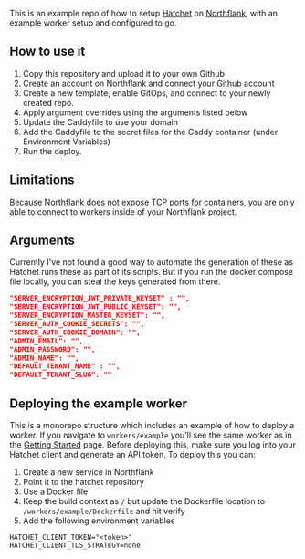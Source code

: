 This is an example repo of how to setup [Hatchet](http://hatchet.run) on [Northflank](https://northflank.com), with an example worker setup and configured to go.

## How to use it

1. Copy this repository and upload it to your own Github
2. Create an account on Northflank and connect your Github account
3. Create a new template, enable GitOps, and connect to your newly created repo.
4. Apply argument overrides using the arguments listed below
5. Update the Caddyfile to use your domain
6. Add the Caddyfile to the secret files for the Caddy container (under Environment Variables)
7. Run the deploy.

## Limitations

Because Northflank does not expose TCP ports for containers, you are only able to connect to workers inside of your Northflank project.

## Arguments

Currently I've not found a good way to automate the generation of these as Hatchet runs these as part of its scripts. But if you run the docker compose file locally, you can steal the keys generated from there.

```json
"SERVER_ENCRYPTION_JWT_PRIVATE_KEYSET" : "",
"SERVER_ENCRYPTION_JWT_PUBLIC_KEYSET": "",
"SERVER_ENCRYPTION_MASTER_KEYSET": "",
"SERVER_AUTH_COOKIE_SECRETS": "",
"SERVER_AUTH_COOKIE_DOMAIN": "",
"ADMIN_EMAIL": "",
"ADMIN_PASSWORD": "",
"ADMIN_NAME": "",
"DEFAULT_TENANT_NAME" : "",
"DEFAULT_TENANT_SLUG": ""
```

## Deploying the example worker

This is a monorepo structure which includes an example of how to deploy a worker. If you navigate to `workers/example` you'll see the same worker as in the [Getting Started](https://docs.hatchet.run/self-hosting/docker-compose#run-your-first-worker) page. Before deploying this, make sure you log into your Hatchet client and generate an API token. To deploy this you can:

1. Create a new service in Northflank
2. Point it to the hatchet repository
3. Use a Docker file
4. Keep the build context as `/` but update the Dockerfile location to `/workers/example/Dockerfile` and hit verify
5. Add the following environment variables

```
HATCHET_CLIENT_TOKEN="<token>"
HATCHET_CLIENT_TLS_STRATEGY=none
```
